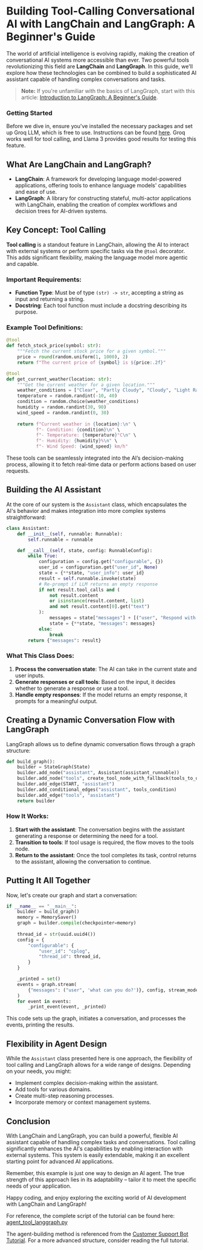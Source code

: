 # Building Tool-Calling Conversational AI with LangChain and LangGraph: A Beginner's Guide

The world of artificial intelligence is evolving rapidly, making the creation of conversational AI systems more accessible than ever. Two powerful tools revolutionizing this field are **LangChain** and **LangGraph**. In this guide, we'll explore how these technologies can be combined to build a sophisticated AI assistant capable of handling complex conversations and tasks.

> **Note:** If you're unfamiliar with the basics of LangGraph, start with this article: [Introduction to LangGraph: A Beginner's Guide](https://medium.com/@cplog/introduction-to-langgraph-a-beginners-guide-14f9be027141).

### Getting Started

Before we dive in, ensure you've installed the necessary packages and set up Groq LLM, which is free to use. Instructions can be found [here](https://python.langchain.com/v0.2/docs/integrations/chat/groq/). Groq works well for tool calling, and Llama 3 provides good results for testing this feature.

## What Are LangChain and LangGraph?

- **LangChain**: A framework for developing language model-powered applications, offering tools to enhance language models' capabilities and ease of use.
- **LangGraph**: A library for constructing stateful, multi-actor applications with LangChain, enabling the creation of complex workflows and decision trees for AI-driven systems.

## Key Concept: Tool Calling

**Tool calling** is a standout feature in LangChain, allowing the AI to interact with external systems or perform specific tasks via the `@tool` decorator. This adds significant flexibility, making the language model more agentic and capable.

### Important Requirements:

- **Function Type**: Must be of type `(str) -> str`, accepting a string as input and returning a string.
- **Docstring**: Each tool function must include a docstring describing its purpose.

### Example Tool Definitions:

```python
@tool
def fetch_stock_price(symbol: str):
    """Fetch the current stock price for a given symbol."""
    price = round(random.uniform(1, 1000), 2)
    return f"The current price of {symbol} is ${price:.2f}"

@tool
def get_current_weather(location: str):
    """Get the current weather for a given location."""
    weather_conditions = ["Clear", "Partly Cloudy", "Cloudy", "Light Rain", "Heavy Rain", "Thunderstorm", "Snow", "Fog"]
    temperature = random.randint(-10, 40)
    condition = random.choice(weather_conditions)
    humidity = random.randint(30, 90)
    wind_speed = random.randint(0, 30)
    
    return f"Current weather in {location}:\n" \
           f"- Condition: {condition}\n" \
           f"- Temperature: {temperature}°C\n" \
           f"- Humidity: {humidity}%\n" \
           f"- Wind Speed: {wind_speed} km/h"
```

These tools can be seamlessly integrated into the AI’s decision-making process, allowing it to fetch real-time data or perform actions based on user requests.

## Building the AI Assistant

At the core of our system is the `Assistant` class, which encapsulates the AI's behavior and makes integration into more complex systems straightforward:

```python
class Assistant:
    def __init__(self, runnable: Runnable):
        self.runnable = runnable

    def __call__(self, state, config: RunnableConfig):
        while True:
            configuration = config.get("configurable", {})
            user_id = configuration.get("user_id", None)
            state = {**state, "user_info": user_id}
            result = self.runnable.invoke(state)
            # Re-prompt if LLM returns an empty response
            if not result.tool_calls and (
                not result.content
                or isinstance(result.content, list)
                and not result.content[0].get("text")
            ):
                messages = state["messages"] + [("user", "Respond with a real output.")]
                state = {**state, "messages": messages}
            else:
                break
        return {"messages": result}
```

### What This Class Does:
1. **Process the conversation state**: The AI can take in the current state and user inputs.
2. **Generate responses or call tools**: Based on the input, it decides whether to generate a response or use a tool.
3. **Handle empty responses**: If the model returns an empty response, it prompts for a meaningful output.

## Creating a Dynamic Conversation Flow with LangGraph

LangGraph allows us to define dynamic conversation flows through a graph structure:

```python
def build_graph():
    builder = StateGraph(State)
    builder.add_node("assistant", Assistant(assistant_runnable))
    builder.add_node("tools", create_tool_node_with_fallback(tools_to_use))
    builder.add_edge(START, "assistant")
    builder.add_conditional_edges("assistant", tools_condition)
    builder.add_edge("tools", "assistant")
    return builder
```

### How It Works:
1. **Start with the assistant**: The conversation begins with the assistant generating a response or determining the need for a tool.
2. **Transition to tools**: If tool usage is required, the flow moves to the tools node.
3. **Return to the assistant**: Once the tool completes its task, control returns to the assistant, allowing the conversation to continue.

## Putting It All Together

Now, let's create our graph and start a conversation:

```python
if __name__ == "__main__":
    builder = build_graph()
    memory = MemorySaver()
    graph = builder.compile(checkpointer=memory)
    
    thread_id = str(uuid.uuid4())
    config = {
        "configurable": {
            "user_id": "cplog",
            "thread_id": thread_id,
        }
    }

    _printed = set()
    events = graph.stream(
        {"messages": ("user", 'what can you do?')}, config, stream_mode="values"
    )
    for event in events:
        _print_event(event, _printed)
```

This code sets up the graph, initiates a conversation, and processes the events, printing the results.

## Flexibility in Agent Design

While the `Assistant` class presented here is one approach, the flexibility of tool calling and LangGraph allows for a wide range of designs. Depending on your needs, you might:
- Implement complex decision-making within the assistant.
- Add tools for various domains.
- Create multi-step reasoning processes.
- Incorporate memory or context management systems.

## Conclusion

With LangChain and LangGraph, you can build a powerful, flexible AI assistant capable of handling complex tasks and conversations. Tool calling significantly enhances the AI's capabilities by enabling interaction with external systems. This system is easily extendable, making it an excellent starting point for advanced AI applications.

Remember, this example is just one way to design an AI agent. The true strength of this approach lies in its adaptability – tailor it to meet the specific needs of your application.

Happy coding, and enjoy exploring the exciting world of AI development with LangChain and LangGraph!

For reference, the complete script of the tutorial can be found here:
[agent_tool_langgraph.py](https://github.com/cplog/awesome_agent_builder/blob/main/langchain_tutorials/1_agent_tool_langgraph.md)

The agent-building method is referenced from the [Customer Support Bot Tutorial](https://langchain-ai.github.io/langgraph/tutorials/customer-support/customer-support/). For a more advanced structure, consider reading the full tutorial.
